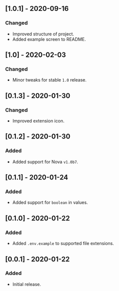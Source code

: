 ## [1.0.1] - 2020-09-16
### Changed
- Improved structure of project.
- Added example screen to README.

## [1.0] - 2020-02-03
### Changed
- Minor tweaks for stable `1.0` release.

## [0.1.3] - 2020-01-30
### Changed
- Improved extension icon.

## [0.1.2] - 2020-01-30
### Added
- Added support for Nova `v1.0b7`.

## [0.1.1] - 2020-01-24
### Added
- Added support for `boolean` in values.

## [0.1.0] - 2020-01-22
### Added
- Added `.env.example` to supported file extensions.

## [0.0.1] - 2020-01-22
### Added
- Initial release.